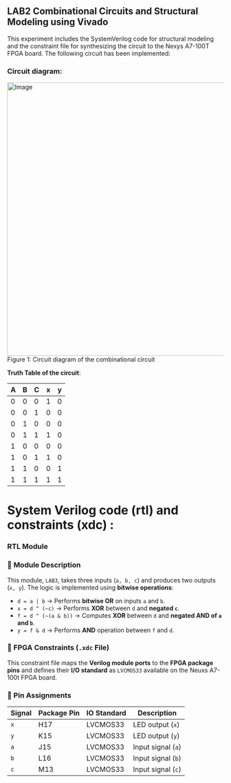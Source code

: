 ## LAB2 Combinational Circuits and Structural Modeling using Vivado
This experiment includes the SystemVerilog code for structural modeling and the constraint file for synthesizing the circuit to the Nexys A7-100T FPGA board. The following circuit has been implemented:


### Circuit diagram:
<img width="635" alt="Image" src="https://github.com/user-attachments/assets/d01158ab-5a80-484a-8062-f24c7a56111d" />
Figure 1: Circuit diagram of the combinational circuit




**Truth Table of the circuit**:

| A | B | C | x| y        |
|---|---|---|-----|-------|
| 0 | 0 | 0 |  1 |   0   |
| 0 | 0 | 1 |  0  |   0   |
| 0 | 1 | 0 |  0  |   0   |
| 0 | 1 | 1 |  1  |   0   |
| 1 | 0 | 0 |  0  |   0   |
| 1 | 0 | 1 |  1  |   0   |
| 1 | 1 | 0 |  0  |   1   |
| 1 | 1 | 1 |  1  |   1   |

# **System Verilog code (rtl) and constraints (xdc) :** 
###  RTL Module

### 📌 **Module Description**
This module, `LAB3`, takes three inputs (`a, b, c`) and produces two outputs (`x, y`). The logic is implemented using **bitwise operations**:  
- `d = a | b` → Performs **bitwise OR** on inputs `a` and `b`.  
- `x = d ^ (~c)` → Performs **XOR** between `d` and **negated `c`**.  
- `f = d ^ (~(a & b))` → Computes **XOR** between `d` and **negated AND of `a` and `b`**.  
- `y = f & d` → Performs **AND** operation between `f` and `d`.  


### 📌 FPGA Constraints (`.xdc` File)
This constraint file maps the **Verilog module ports** to the **FPGA package pins** and defines their **I/O standard** as `LVCMOS33`  available on the Neuxs A7-100t FPGA board.

### 🔹 Pin Assignments
| **Signal** | **Package Pin** | **IO Standard** | **Description** |
|------------|---------------|-----------------|-----------------|
| `x`  | H17 | LVCMOS33 | LED output (`x`) |
| `y`  | K15 | LVCMOS33 | LED output (`y`) |
| `a`  | J15 | LVCMOS33 | Input signal (`a`) |
| `b`  | L16 | LVCMOS33 | Input signal (`b`) |
| `c`  | M13 | LVCMOS33 | Input signal (`c`) |


